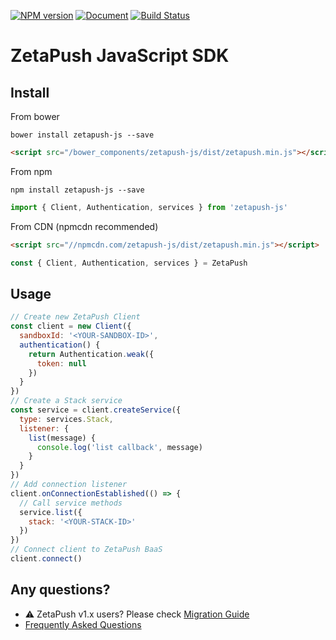 [![NPM version][npm-version-image]][npm-url]
[![Document][doc-version-image]][doc-url]
[![Build Status][build-status-image]][build-status-url]

# ZetaPush JavaScript SDK

## Install

From bower

```console
bower install zetapush-js --save
```

```html
<script src="/bower_components/zetapush-js/dist/zetapush.min.js"></script>
```

From npm

```console
npm install zetapush-js --save
```

```js
import { Client, Authentication, services } from 'zetapush-js'
```

From CDN (npmcdn recommended)

```html
<script src="//npmcdn.com/zetapush-js/dist/zetapush.min.js"></script>
```

```js
const { Client, Authentication, services } = ZetaPush
```

## Usage

```js
// Create new ZetaPush Client
const client = new Client({
  sandboxId: '<YOUR-SANDBOX-ID>',
  authentication() {
    return Authentication.weak({
      token: null
    })
  }
})
// Create a Stack service
const service = client.createService({
  type: services.Stack,
  listener: {
    list(message) {
      console.log('list callback', message)
    }
  }
})
// Add connection listener
client.onConnectionEstablished(() => {
  // Call service methods
  service.list({
    stack: '<YOUR-STACK-ID>'
  })
})
// Connect client to ZetaPush BaaS
client.connect()
```

## Any questions?

* :warning: ZetaPush v1.x users? Please check [Migration Guide](./docs/MIGRATION.md)
* [Frequently Asked Questions](./docs/FAQ.md)

[npm-version-image]: http://img.shields.io/npm/v/zetapush-js.svg?style=flat-square
[npm-url]: https://npmjs.org/package/zetapush-js

[doc-version-image]: http://zetapush.github.io/zetapush-js/badge.svg?t=0
[doc-url]: http://zetapush.github.io/zetapush-js/

[build-status-image]: http://img.shields.io/travis/zetapush/zetapush-js.svg?style=flat
[build-status-url]: http://travis-ci.org/zetapush/zetapush-js
